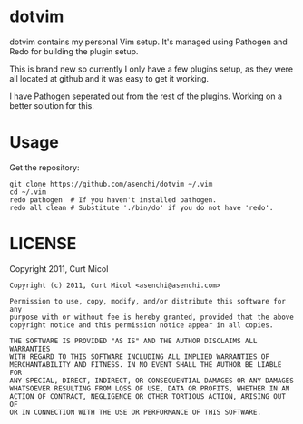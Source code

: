 # dotvim

dotvim contains my personal Vim setup. It's managed using Pathogen and Redo
for building the plugin setup.

This is brand new so currently I only have a few plugins setup, as they were
all located at github and it was easy to get it working.

I have Pathogen seperated out from the rest of the plugins. Working on a
better solution for this.

# Usage

Get the repository:

    git clone https://github.com/asenchi/dotvim ~/.vim
    cd ~/.vim
    redo pathogen  # If you haven't installed pathogen.
    redo all clean # Substitute './bin/do' if you do not have 'redo'.
    

# LICENSE

Copyright 2011, Curt Micol


    Copyright (c) 2011, Curt Micol <asenchi@asenchi.com>
    
    Permission to use, copy, modify, and/or distribute this software for any
    purpose with or without fee is hereby granted, provided that the above
    copyright notice and this permission notice appear in all copies.
    
    THE SOFTWARE IS PROVIDED "AS IS" AND THE AUTHOR DISCLAIMS ALL WARRANTIES
    WITH REGARD TO THIS SOFTWARE INCLUDING ALL IMPLIED WARRANTIES OF
    MERCHANTABILITY AND FITNESS. IN NO EVENT SHALL THE AUTHOR BE LIABLE FOR
    ANY SPECIAL, DIRECT, INDIRECT, OR CONSEQUENTIAL DAMAGES OR ANY DAMAGES
    WHATSOEVER RESULTING FROM LOSS OF USE, DATA OR PROFITS, WHETHER IN AN
    ACTION OF CONTRACT, NEGLIGENCE OR OTHER TORTIOUS ACTION, ARISING OUT OF
    OR IN CONNECTION WITH THE USE OR PERFORMANCE OF THIS SOFTWARE.

